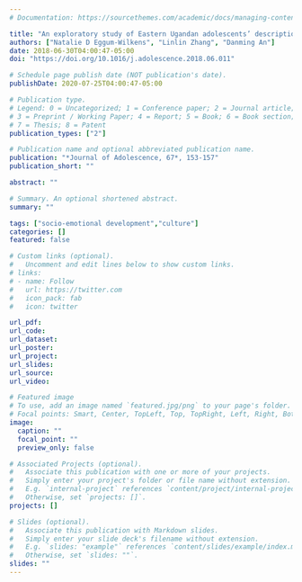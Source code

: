 ```yaml
---
# Documentation: https://sourcethemes.com/academic/docs/managing-content/

title: "An exploratory study of Eastern Ugandan adolescents’ descriptions of social withdrawal"
authors: ["Natalie D Eggum-Wilkens", "Linlin Zhang", "Danming An"]
date: 2018-06-30T04:00:47-05:00
doi: "https://doi.org/10.1016/j.adolescence.2018.06.011"

# Schedule page publish date (NOT publication's date).
publishDate: 2020-07-25T04:00:47-05:00

# Publication type.
# Legend: 0 = Uncategorized; 1 = Conference paper; 2 = Journal article;
# 3 = Preprint / Working Paper; 4 = Report; 5 = Book; 6 = Book section;
# 7 = Thesis; 8 = Patent
publication_types: ["2"]

# Publication name and optional abbreviated publication name.
publication: "*Journal of Adolescence, 67*, 153-157"
publication_short: ""

abstract: ""

# Summary. An optional shortened abstract.
summary: ""

tags: ["socio-emotional development","culture"]
categories: []
featured: false

# Custom links (optional).
#   Uncomment and edit lines below to show custom links.
# links:
# - name: Follow
#   url: https://twitter.com
#   icon_pack: fab
#   icon: twitter

url_pdf:
url_code:
url_dataset:
url_poster:
url_project:
url_slides:
url_source:
url_video:

# Featured image
# To use, add an image named `featured.jpg/png` to your page's folder. 
# Focal points: Smart, Center, TopLeft, Top, TopRight, Left, Right, BottomLeft, Bottom, BottomRight.
image:
  caption: ""
  focal_point: ""
  preview_only: false

# Associated Projects (optional).
#   Associate this publication with one or more of your projects.
#   Simply enter your project's folder or file name without extension.
#   E.g. `internal-project` references `content/project/internal-project/index.md`.
#   Otherwise, set `projects: []`.
projects: []

# Slides (optional).
#   Associate this publication with Markdown slides.
#   Simply enter your slide deck's filename without extension.
#   E.g. `slides: "example"` references `content/slides/example/index.md`.
#   Otherwise, set `slides: ""`.
slides: ""
---
```

